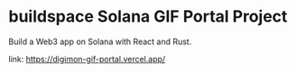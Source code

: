 # buildspace Solana GIF Portal Project

Build a Web3 app on Solana with React and Rust.

link: https://digimon-gif-portal.vercel.app/
